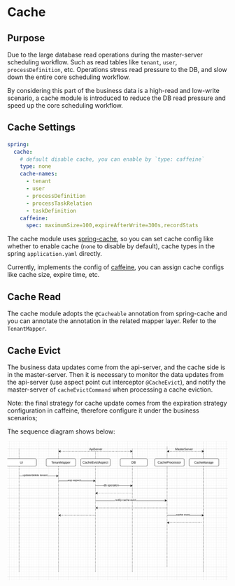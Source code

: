 # Cache

## Purpose

Due to the large database read operations during the master-server scheduling workflow. Such as read tables like `tenant`, `user`, `processDefinition`, etc. Operations stress read pressure to the DB, and slow down the entire core scheduling workflow.

By considering this part of the business data is a high-read and low-write scenario, a cache module is introduced to reduce the DB read pressure and speed up the core scheduling workflow.

## Cache Settings

```yaml
spring:
  cache:
    # default disable cache, you can enable by `type: caffeine`
    type: none
    cache-names:
      - tenant
      - user
      - processDefinition
      - processTaskRelation
      - taskDefinition
    caffeine:
      spec: maximumSize=100,expireAfterWrite=300s,recordStats
```

The cache module uses [spring-cache](https://spring.io/guides/gs/caching/), so you can set cache config like whether to enable cache (`none` to disable by default), cache types in the spring `application.yaml` directly.

Currently, implements the config of [caffeine](https://github.com/ben-manes/caffeine), you can assign cache configs like cache size, expire time, etc.

## Cache Read

The cache module adopts the `@Cacheable` annotation from spring-cache and you can annotate the annotation in the related mapper layer. Refer to the `TenantMapper`.

## Cache Evict

The business data updates come from the api-server, and the cache side is in the master-server. Then it is necessary to monitor the data updates from the api-server (use aspect point cut interceptor `@CacheEvict`), and notify the master-server of `cacheEvictCommand` when processing a cache eviction.

Note: the final strategy for cache update comes from the expiration strategy configuration in caffeine, therefore configure it under the business scenarios;

The sequence diagram shows below:

<img src="../../../img/cache-evict.png" alt="cache-evict" style="zoom: 67%;" />
